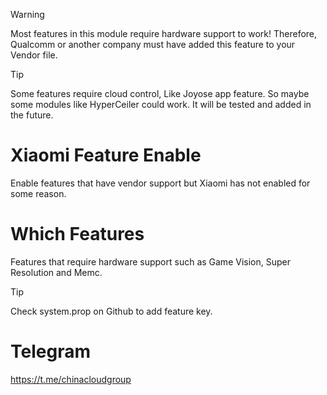 > [!WARNING]
> Most features in this module require hardware support to work! Therefore, Qualcomm or another company must have added this feature to your Vendor file.

> [!TIP]
> Some features require cloud control, Like Joyose app feature. So maybe some modules like HyperCeiler could work. It will be tested and added in the future.

# Xiaomi Feature Enable
Enable features that have vendor support but Xiaomi has not enabled for some reason.

# Which Features
Features that require hardware support such as Game Vision, Super Resolution and Memc.

> [!TIP]
> Check system.prop on Github to add feature key.
# Telegram
https://t.me/chinacloudgroup
